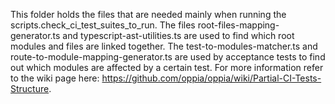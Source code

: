 This folder holds the files that are needed mainly when running the scripts.check_ci_test_suites_to_run. The files root-files-mapping-generator.ts and typescript-ast-utilities.ts are used to find which root modules and files are linked together. The test-to-modules-matcher.ts and route-to-module-mapping-generator.ts are used by acceptance tests to find out which modules are affected by a certain test. For more information refer to the wiki page here: https://github.com/oppia/oppia/wiki/Partial-CI-Tests-Structure.
